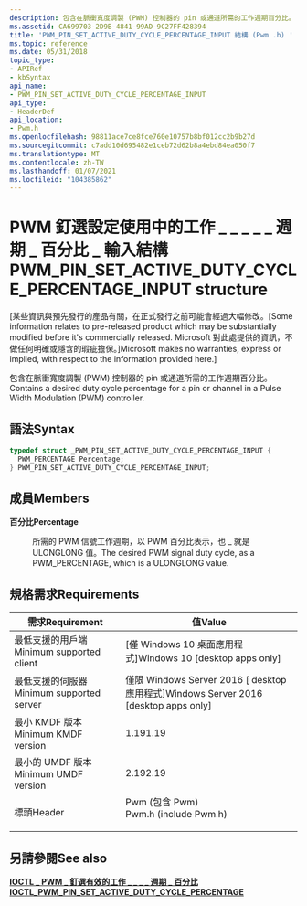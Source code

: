 ```yaml
---
description: 包含在脈衝寬度調製 (PWM) 控制器的 pin 或通道所需的工作週期百分比。
ms.assetid: CA699703-2D9B-4841-99AD-9C27FF428394
title: 'PWM_PIN_SET_ACTIVE_DUTY_CYCLE_PERCENTAGE_INPUT 結構 (Pwm .h) '
ms.topic: reference
ms.date: 05/31/2018
topic_type:
- APIRef
- kbSyntax
api_name:
- PWM_PIN_SET_ACTIVE_DUTY_CYCLE_PERCENTAGE_INPUT
api_type:
- HeaderDef
api_location:
- Pwm.h
ms.openlocfilehash: 98811ace7ce8fce760e10757b8bf012cc2b9b27d
ms.sourcegitcommit: c7add10d695482e1ceb72d62b8a4ebd84ea050f7
ms.translationtype: MT
ms.contentlocale: zh-TW
ms.lasthandoff: 01/07/2021
ms.locfileid: "104385862"
---
```

# <a name="pwm_pin_set_active_duty_cycle_percentage_input-structure"></a><span data-ttu-id="c9a27-103">PWM 釘選設定使用中的工作 \_ \_ \_ \_ \_ 週期 \_ 百分比 \_ 輸入結構</span><span class="sxs-lookup"><span data-stu-id="c9a27-103">PWM\_PIN\_SET\_ACTIVE\_DUTY\_CYCLE\_PERCENTAGE\_INPUT structure</span></span>

<span data-ttu-id="c9a27-104">\[某些資訊與預先發行的產品有關，在正式發行之前可能會經過大幅修改。</span><span class="sxs-lookup"><span data-stu-id="c9a27-104">\[Some information relates to pre-released product which may be substantially modified before it's commercially released.</span></span> <span data-ttu-id="c9a27-105">Microsoft 對此處提供的資訊，不做任何明確或隱含的瑕疵擔保。\]</span><span class="sxs-lookup"><span data-stu-id="c9a27-105">Microsoft makes no warranties, express or implied, with respect to the information provided here.\]</span></span>

<span data-ttu-id="c9a27-106">包含在脈衝寬度調製 (PWM) 控制器的 pin 或通道所需的工作週期百分比。</span><span class="sxs-lookup"><span data-stu-id="c9a27-106">Contains a desired duty cycle percentage for a pin or channel in a Pulse Width Modulation (PWM) controller.</span></span>

## <a name="syntax"></a><span data-ttu-id="c9a27-107">語法</span><span class="sxs-lookup"><span data-stu-id="c9a27-107">Syntax</span></span>


```C++
typedef struct _PWM_PIN_SET_ACTIVE_DUTY_CYCLE_PERCENTAGE_INPUT {
  PWM_PERCENTAGE Percentage;
} PWM_PIN_SET_ACTIVE_DUTY_CYCLE_PERCENTAGE_INPUT;
```



## <a name="members"></a><span data-ttu-id="c9a27-108">成員</span><span class="sxs-lookup"><span data-stu-id="c9a27-108">Members</span></span>

<dl> <dt>

<span data-ttu-id="c9a27-109">**百分比**</span><span class="sxs-lookup"><span data-stu-id="c9a27-109">**Percentage**</span></span>
</dt> <dd>

<span data-ttu-id="c9a27-110">所需的 PWM 信號工作週期，以 PWM 百分比表示，也 \_ 就是 ULONGLONG 值。</span><span class="sxs-lookup"><span data-stu-id="c9a27-110">The desired PWM signal duty cycle, as a PWM\_PERCENTAGE, which is a ULONGLONG value.</span></span>

</dd> </dl>

## <a name="requirements"></a><span data-ttu-id="c9a27-111">規格需求</span><span class="sxs-lookup"><span data-stu-id="c9a27-111">Requirements</span></span>



| <span data-ttu-id="c9a27-112">需求</span><span class="sxs-lookup"><span data-stu-id="c9a27-112">Requirement</span></span> | <span data-ttu-id="c9a27-113">值</span><span class="sxs-lookup"><span data-stu-id="c9a27-113">Value</span></span> |
|-------------------------------------|--------------------------------------------------------------------------------------------------|
| <span data-ttu-id="c9a27-114">最低支援的用戶端</span><span class="sxs-lookup"><span data-stu-id="c9a27-114">Minimum supported client</span></span><br/> | <span data-ttu-id="c9a27-115">\[僅 Windows 10 桌面應用程式\]</span><span class="sxs-lookup"><span data-stu-id="c9a27-115">Windows 10 \[desktop apps only\]</span></span><br/>                                                      |
| <span data-ttu-id="c9a27-116">最低支援的伺服器</span><span class="sxs-lookup"><span data-stu-id="c9a27-116">Minimum supported server</span></span><br/> | <span data-ttu-id="c9a27-117">僅限 Windows Server 2016 \[ desktop 應用程式\]</span><span class="sxs-lookup"><span data-stu-id="c9a27-117">Windows Server 2016 \[desktop apps only\]</span></span><br/>                                             |
| <span data-ttu-id="c9a27-118">最小 KMDF 版本</span><span class="sxs-lookup"><span data-stu-id="c9a27-118">Minimum KMDF version</span></span><br/>     | <span data-ttu-id="c9a27-119">1.19</span><span class="sxs-lookup"><span data-stu-id="c9a27-119">1.19</span></span><br/>                                                                                  |
| <span data-ttu-id="c9a27-120">最小的 UMDF 版本</span><span class="sxs-lookup"><span data-stu-id="c9a27-120">Minimum UMDF version</span></span><br/>     | <span data-ttu-id="c9a27-121">2.19</span><span class="sxs-lookup"><span data-stu-id="c9a27-121">2.19</span></span><br/>                                                                                  |
| <span data-ttu-id="c9a27-122">標頭</span><span class="sxs-lookup"><span data-stu-id="c9a27-122">Header</span></span><br/>                   | <dl> <span data-ttu-id="c9a27-123"><dt>Pwm (包含 Pwm) </dt></span><span class="sxs-lookup"><span data-stu-id="c9a27-123"><dt>Pwm.h (include Pwm.h)</dt></span></span> </dl> |



## <a name="see-also"></a><span data-ttu-id="c9a27-124">另請參閱</span><span class="sxs-lookup"><span data-stu-id="c9a27-124">See also</span></span>

<dl> <dt>

[<span data-ttu-id="c9a27-125">**IOCTL \_ PWM \_ 釘選有效的工作 \_ \_ \_ \_ 週期 \_ 百分比**</span><span class="sxs-lookup"><span data-stu-id="c9a27-125">**IOCTL\_PWM\_PIN\_SET\_ACTIVE\_DUTY\_CYCLE\_PERCENTAGE**</span></span>](https://www.bing.com/search?q=**IOCTL\_PWM\_PIN\_SET\_ACTIVE\_DUTY\_CYCLE\_PERCENTAGE**)
</dt> </dl>

 

 




